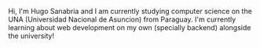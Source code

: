 Hi, I'm Hugo Sanabria and I am currently studying computer science on the UNA (Universidad Nacional de Asuncion) from Paraguay.
I'm currently learning about web development on my own (specially backend) alongside the university!

